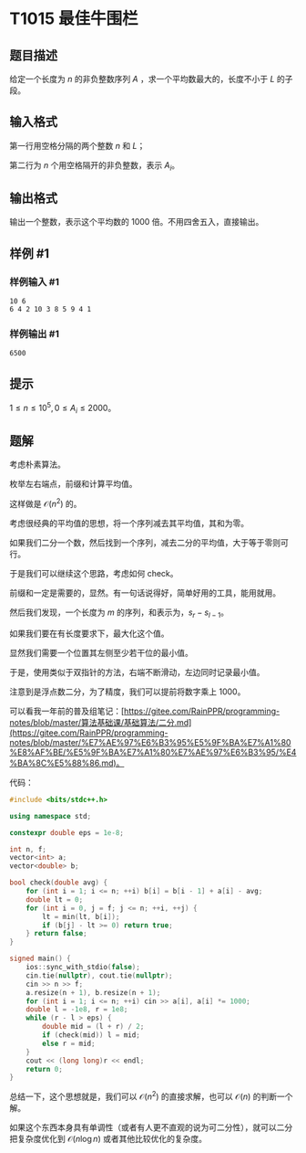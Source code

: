 # T1015 最佳牛围栏

## 题目描述

给定一个长度为 $n$ 的非负整数序列 $A$ ，求一个平均数最大的，长度不小于 $L$ 的子段。

## 输入格式

第一行用空格分隔的两个整数 $n$ 和 $L$；

第二行为 $n$ 个用空格隔开的非负整数，表示 $A_i$。

## 输出格式

输出一个整数，表示这个平均数的 $1000$ 倍。不用四舍五入，直接输出。

## 样例 #1

### 样例输入 #1

```
10 6
6 4 2 10 3 8 5 9 4 1
```

### 样例输出 #1

```
6500
```

## 提示

$1 \leq n \leq 10^5,0 \leq A_i \leq 2000$。

## 题解

考虑朴素算法。

枚举左右端点，前缀和计算平均值。

这样做是 $\mathcal O(n^2)$ 的。

考虑很经典的平均值的思想，将一个序列减去其平均值，其和为零。

如果我们二分一个数，然后找到一个序列，减去二分的平均值，大于等于零则可行。

于是我们可以继续这个思路，考虑如何 check。

前缀和一定是需要的，显然。有一句话说得好，简单好用的工具，能用就用。

然后我们发现，一个长度为 $m$ 的序列，和表示为，$s_r-s_{l-1}$。

如果我们要在有长度要求下，最大化这个值。

显然我们需要一个位置其左侧至少若干位的最小值。

于是，使用类似于双指针的方法，右端不断滑动，左边同时记录最小值。

注意到是浮点数二分，为了精度，我们可以提前将数字乘上 $1000$。

可以看我一年前的普及组笔记：[https://gitee.com/RainPPR/programming-notes/blob/master/算法基础课/基础算法/二分.md](https://gitee.com/RainPPR/programming-notes/blob/master/%E7%AE%97%E6%B3%95%E5%9F%BA%E7%A1%80%E8%AF%BE/%E5%9F%BA%E7%A1%80%E7%AE%97%E6%B3%95/%E4%BA%8C%E5%88%86.md)。

代码：

```cpp
#include <bits/stdc++.h>

using namespace std;

constexpr double eps = 1e-8;

int n, f;
vector<int> a;
vector<double> b;

bool check(double avg) {
	for (int i = 1; i <= n; ++i) b[i] = b[i - 1] + a[i] - avg;
	double lt = 0;
	for (int i = 0, j = f; j <= n; ++i, ++j) {
		lt = min(lt, b[i]);
		if (b[j] - lt >= 0) return true;
	} return false;
}

signed main() {
	ios::sync_with_stdio(false);
	cin.tie(nullptr), cout.tie(nullptr);
	cin >> n >> f;
	a.resize(n + 1), b.resize(n + 1);
	for (int i = 1; i <= n; ++i) cin >> a[i], a[i] *= 1000;
	double l = -1e8, r = 1e8;
	while (r - l > eps) {
		double mid = (l + r) / 2;
		if (check(mid)) l = mid;
		else r = mid;
	}
	cout << (long long)r << endl;
	return 0;
}
```

总结一下，这个思想就是，我们可以 $\mathcal O(n^2)$ 的直接求解，也可以 $\mathcal O(n)$ 的判断一个解。

如果这个东西本身具有单调性（或者有人更不直观的说为可二分性），就可以二分把复杂度优化到 $\mathcal O(n\log n)$ 或者其他比较优化的复杂度。